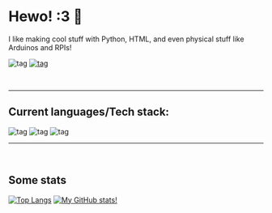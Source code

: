 # Hewo! :3 👋

I like making cool stuff with Python, HTML, and even physical stuff like Arduinos and RPIs!

![tag](https://img.shields.io/badge/Furry%20:3-8A2BE2) [![tag](https://img.shields.io/youtube/channel/subscribers/UCKzLDB3cvUhWIpFibsmGV6g?style=social
)](https://youtube.com/channel/UCKzLDB3cvUhWIpFibsmGV6g)

<br />

____

## Current languages/Tech stack:

![tag](https://camo.githubusercontent.com/4cf7ce73029427615faf208d47dc4e3924b7c88ec71e4b560f2590862ed0799e/68747470733a2f2f696d672e736869656c64732e696f2f62616467652f68746d6c352d2532334533344632362e7376673f7374796c653d706c6173746963266c6f676f3d68746d6c35266c6f676f436f6c6f723d7768697465) ![tag](https://camo.githubusercontent.com/eb77c9d33b68f72424e688190443454ddf08bf97be58875634cd4caa56676e19/68747470733a2f2f696d672e736869656c64732e696f2f62616467652f6a6176617363726970742d2532333332333333302e7376673f7374796c653d706c6173746963266c6f676f3d6a617661736372697074266c6f676f436f6c6f723d253233463744463145) ![tag](https://camo.githubusercontent.com/3c49e31728bcaae1bf324071195b96048cdf7195f24c5dcc30f58e4b9c4f854c/68747470733a2f2f696d672e736869656c64732e696f2f62616467652f707974686f6e2d3336373041303f7374796c653d706c6173746963266c6f676f3d707974686f6e266c6f676f436f6c6f723d666664643534)
____
<br />

## Some stats

[![Top Langs](https://github-readme-stats.vercel.app/api/top-langs/?username=YourFurryDeveloper&theme=radical)](https://github.com/anuraghazra/github-readme-stats)
[![My GitHub stats!](https://github-readme-stats.vercel.app/api?username=YourFurryDeveloper&theme=radical)](https://github.com/anuraghazra/github-readme-stats)
